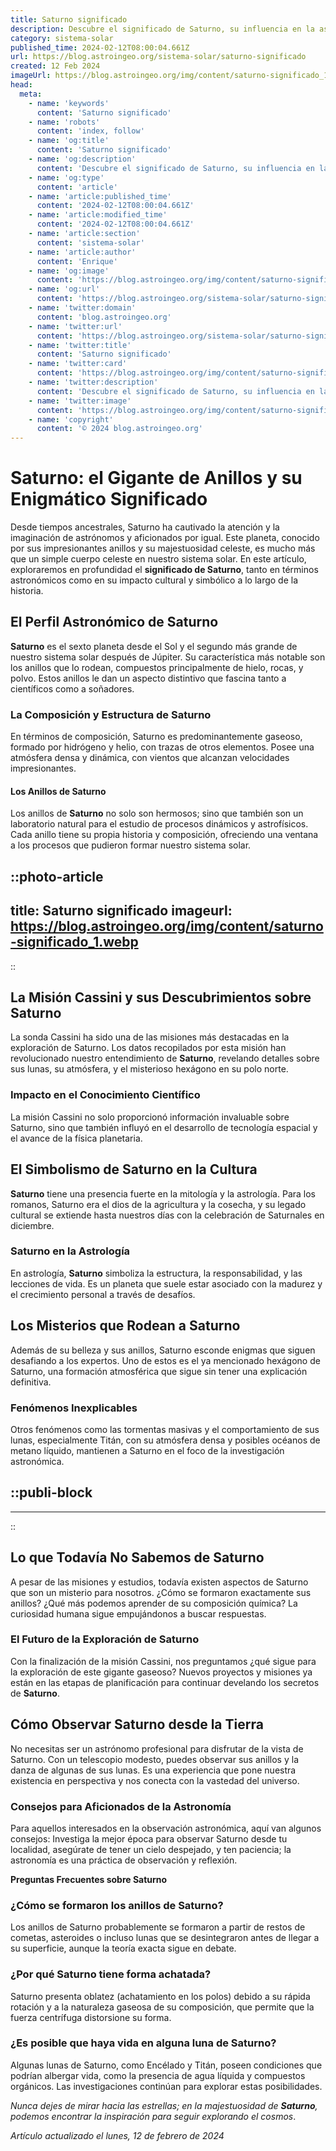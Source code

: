 ```yaml
---
title: Saturno significado
description: Descubre el significado de Saturno, su influencia en la astrología y cómo afecta tu vida diaria de manera concreta y profunda.
category: sistema-solar
published_time: 2024-02-12T08:00:04.661Z
url: https://blog.astroingeo.org/sistema-solar/saturno-significado
created: 12 Feb 2024
imageUrl: https://blog.astroingeo.org/img/content/saturno-significado_1.webp
head:
  meta:
    - name: 'keywords'
      content: 'Saturno significado'
    - name: 'robots'
      content: 'index, follow'
    - name: 'og:title'
      content: 'Saturno significado'
    - name: 'og:description'
      content: 'Descubre el significado de Saturno, su influencia en la astrología y cómo afecta tu vida diaria de manera concreta y profunda.'
    - name: 'og:type'
      content: 'article'
    - name: 'article:published_time'
      content: '2024-02-12T08:00:04.661Z'
    - name: 'article:modified_time'
      content: '2024-02-12T08:00:04.661Z'
    - name: 'article:section'
      content: 'sistema-solar'
    - name: 'article:author'
      content: 'Enrique'
    - name: 'og:image'
      content: 'https://blog.astroingeo.org/img/content/saturno-significado_1.webp'
    - name: 'og:url'
      content: 'https://blog.astroingeo.org/sistema-solar/saturno-significado'
    - name: 'twitter:domain'
      content: 'blog.astroingeo.org'
    - name: 'twitter:url'
      content: 'https://blog.astroingeo.org/sistema-solar/saturno-significado'
    - name: 'twitter:title'
      content: 'Saturno significado'
    - name: 'twitter:card'
      content: 'https://blog.astroingeo.org/img/content/saturno-significado_1.webp'
    - name: 'twitter:description'
      content: 'Descubre el significado de Saturno, su influencia en la astrología y cómo afecta tu vida diaria de manera concreta y profunda.'
    - name: 'twitter:image'
      content: 'https://blog.astroingeo.org/img/content/saturno-significado_1.webp'
    - name: 'copyright'
      content: '© 2024 blog.astroingeo.org'
---
```

# Saturno: el Gigante de Anillos y su Enigmático Significado

Desde tiempos ancestrales, Saturno ha cautivado la atención y la imaginación de astrónomos y aficionados por igual. Este planeta, conocido por sus impresionantes anillos y su majestuosidad celeste, es mucho más que un simple cuerpo celeste en nuestro sistema solar. En este artículo, exploraremos en profundidad el **significado de Saturno**, tanto en términos astronómicos como en su impacto cultural y simbólico a lo largo de la historia.

## El Perfil Astronómico de Saturno

**Saturno** es el sexto planeta desde el Sol y el segundo más grande de nuestro sistema solar después de Júpiter. Su característica más notable son los anillos que lo rodean, compuestos principalmente de hielo, rocas, y polvo. Estos anillos le dan un aspecto distintivo que fascina tanto a científicos como a soñadores.

### La Composición y Estructura de Saturno

En términos de composición, Saturno es predominantemente gaseoso, formado por hidrógeno y helio, con trazas de otros elementos. Posee una atmósfera densa y dinámica, con vientos que alcanzan velocidades impresionantes.

#### Los Anillos de Saturno

Los anillos de **Saturno** no solo son hermosos; sino que también son un laboratorio natural para el estudio de procesos dinámicos y astrofísicos. Cada anillo tiene su propia historia y composición, ofreciendo una ventana a los procesos que pudieron formar nuestro sistema solar.


::photo-article
---
title: Saturno significado
imageurl: https://blog.astroingeo.org/img/content/saturno-significado_1.webp
---
::


## La Misión Cassini y sus Descubrimientos sobre Saturno

La sonda Cassini ha sido una de las misiones más destacadas en la exploración de Saturno. Los datos recopilados por esta misión han revolucionado nuestro entendimiento de **Saturno**, revelando detalles sobre sus lunas, su atmósfera, y el misterioso hexágono en su polo norte.

### Impacto en el Conocimiento Científico

La misión Cassini no solo proporcionó información invaluable sobre Saturno, sino que también influyó en el desarrollo de tecnología espacial y el avance de la física planetaria.

## El Simbolismo de Saturno en la Cultura

**Saturno** tiene una presencia fuerte en la mitología y la astrología. Para los romanos, Saturno era el dios de la agricultura y la cosecha, y su legado cultural se extiende hasta nuestros días con la celebración de Saturnales en diciembre.

### Saturno en la Astrología

En astrología, **Saturno** simboliza la estructura, la responsabilidad, y las lecciones de vida. Es un planeta que suele estar asociado con la madurez y el crecimiento personal a través de desafíos.

## Los Misterios que Rodean a Saturno

Además de su belleza y sus anillos, Saturno esconde enigmas que siguen desafiando a los expertos. Uno de estos es el ya mencionado hexágono de Saturno, una formación atmosférica que sigue sin tener una explicación definitiva.

### Fenómenos Inexplicables

Otros fenómenos como las tormentas masivas y el comportamiento de sus lunas, especialmente Titán, con su atmósfera densa y posibles océanos de metano líquido, mantienen a Saturno en el foco de la investigación astronómica.


  ::publi-block
  ---
  ---
  ::
  
  
## Lo que Todavía No Sabemos de Saturno

A pesar de las misiones y estudios, todavía existen aspectos de Saturno que son un misterio para nosotros. ¿Cómo se formaron exactamente sus anillos? ¿Qué más podemos aprender de su composición química? La curiosidad humana sigue empujándonos a buscar respuestas.

### El Futuro de la Exploración de Saturno

Con la finalización de la misión Cassini, nos preguntamos ¿qué sigue para la exploración de este gigante gaseoso? Nuevos proyectos y misiones ya están en las etapas de planificación para continuar develando los secretos de **Saturno**.

## Cómo Observar Saturno desde la Tierra

No necesitas ser un astrónomo profesional para disfrutar de la vista de Saturno. Con un telescopio modesto, puedes observar sus anillos y la danza de algunas de sus lunas. Es una experiencia que pone nuestra existencia en perspectiva y nos conecta con la vastedad del universo.

### Consejos para Aficionados de la Astronomía

Para aquellos interesados en la observación astronómica, aquí van algunos consejos: Investiga la mejor época para observar Saturno desde tu localidad, asegúrate de tener un cielo despejado, y ten paciencia; la astronomía es una práctica de observación y reflexión.

**Preguntas Frecuentes sobre Saturno**

### ¿Cómo se formaron los anillos de Saturno?

Los anillos de Saturno probablemente se formaron a partir de restos de cometas, asteroides o incluso lunas que se desintegraron antes de llegar a su superficie, aunque la teoría exacta sigue en debate.

### ¿Por qué Saturno tiene forma achatada?

Saturno presenta oblatez (achatamiento en los polos) debido a su rápida rotación y a la naturaleza gaseosa de su composición, que permite que la fuerza centrífuga distorsione su forma.

### ¿Es posible que haya vida en alguna luna de Saturno?

Algunas lunas de Saturno, como Encélado y Titán, poseen condiciones que podrían albergar vida, como la presencia de agua líquida y compuestos orgánicos. Las investigaciones continúan para explorar estas posibilidades.

_Nunca dejes de mirar hacia las estrellas; en la majestuosidad de **Saturno**, podemos encontrar la inspiración para seguir explorando el cosmos_.

_Artículo actualizado el lunes, 12 de febrero de 2024_